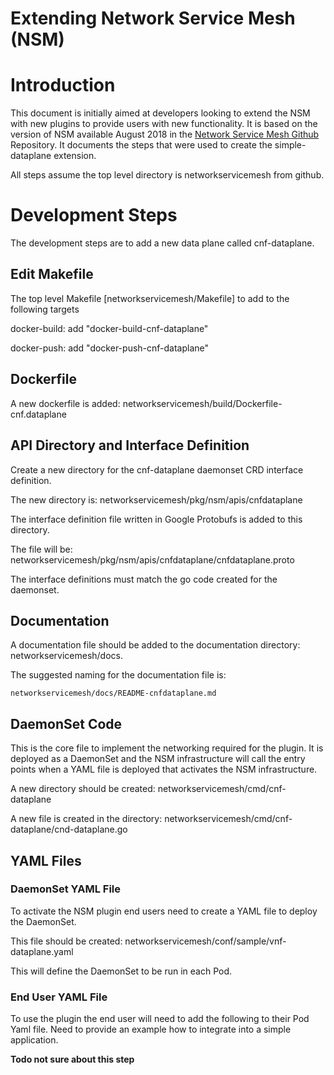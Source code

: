 # Extending Network Service Mesh (NSM)


# Introduction

This document is initially aimed at developers looking to extend the NSM with new plugins to provide users with new functionality. It is based on the version of NSM available August 2018 in the [Network Service Mesh Github](https://github.com/ligato/networkservicemesh) Repository. It documents the steps that were used to create the simple-dataplane extension. 

All steps assume the top level directory is networkservicemesh from github.


# Development Steps

The development steps are to add a new data plane called cnf-dataplane.


## Edit Makefile

The top level Makefile [networkservicemesh/Makefile] to add to the following targets

docker-build: add "docker-build-cnf-dataplane"

docker-push: add "docker-push-cnf-dataplane"


## Dockerfile

A new dockerfile is added: networkservicemesh/build/Dockerfile-cnf.dataplane


## API Directory and Interface Definition

Create a new directory for the cnf-dataplane daemonset CRD interface definition.

The new directory is: networkservicemesh/pkg/nsm/apis/cnfdataplane

The interface definition file written in Google Protobufs is added to this directory. 

The file will be:  networkservicemesh/pkg/nsm/apis/cnfdataplane/cnfdataplane.proto

The interface definitions must match the go code created for the daemonset.


## Documentation

A documentation file should be added to the documentation directory: networkservicemesh/docs.

The suggested naming for the documentation file is:

    networkservicemesh/docs/README-cnfdataplane.md

## DaemonSet Code

This is the core file to implement the networking required for the plugin. It is deployed as a DaemonSet and the NSM infrastructure will call the entry points when a YAML file is deployed that activates the NSM infrastructure.

A new directory should be created: networkservicemesh/cmd/cnf-dataplane

A new file is created in the directory: networkservicemesh/cmd/cnf-dataplane/cnd-dataplane.go

## YAML Files

### DaemonSet YAML File
To activate the NSM plugin end users need to create a YAML file to deploy the DaemonSet. 

This file should be created: networkservicemesh/conf/sample/vnf-dataplane.yaml

This will define the DaemonSet to be run in each Pod.

### End User YAML File
To use the plugin the end user will need to add the following to their Pod Yaml file. Need to provide an example how to integrate into a simple application.

**Todo not sure about this step**